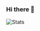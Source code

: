### Hi there 👋

<img align="left" alt="Stats" src="https://github-readme-stats.vercel.app/api?username=Cedric-Perauer&count_private=true&show_icons=true&themes=cobalt"/>
